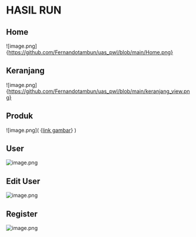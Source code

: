 # HASIL RUN

## Home

![image.png] {https://github.com/Fernandotambun/uas_pwl/blob/main/Home.png} 

## Keranjang

![image.png] {https://github.com/Fernandotambun/uas_pwl/blob/main/keranjang_view.png} 

## Produk

![image.png]( {[link gambar](https://github.com/Fernandotambun/uas_pwl/blob/main/produk_view.png)} )

## User

![image.png]( {https://github.com/Fernandotambun/uas_pwl/blob/main/user_view.png} )

## Edit User

![image.png]( {https://github.com/Fernandotambun/uas_pwl/blob/main/edit_user.png} )

## Register

![image.png]( {https://github.com/Fernandotambun/uas_pwl/blob/main/register.png} )
